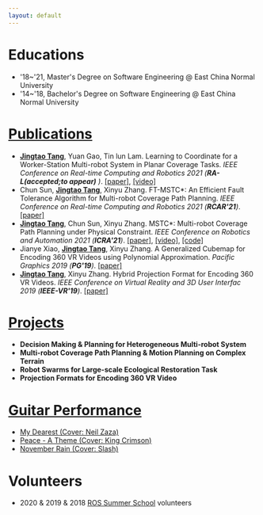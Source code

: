 ```yaml
---
layout: default
---
```


<!-- # About me

Hello and thanks for stopping by, I am Jingtao Tang (汤景韬 in Chinese) from China, currently a Ph.D. Student @ ([Freeform Robotics](https://sites.google.com/view/freeform-robotics)) in Chinese University of Hong Kong, Shenzhen (CUHKSZ). My current researches focus on multi-robot decision & planning. -->


# Educations

- '18~'21, Master's Degree on Software Engineering @ East China Normal University
- '14~'18, Bachelor's Degree on Software Engineering @ East China Normal University

# [Publications](./pages/papers.html)
- <ins>**Jingtao Tang**</ins>, Yuan Gao, Tin lun Lam. Learning to Coordinate for a Worker-Station Multi-robot System in Planar Coverage Tasks. _IEEE Conference on Real-time Computing and Robotics 2021 (**RA-L(accepted;to appear)** )_. [[paper]](https://arxiv.org/abs/2208.02993), [[video]](https://vimeo.com/758241347)
- Chun Sun, <ins>**Jingtao Tang**</ins>, Xinyu Zhang. FT-MSTC*: An Efficient Fault Tolerance Algorithm for Multi-robot Coverage Path Planning. _IEEE Conference on Real-time Computing and Robotics 2021 (**RCAR'21**)_. [[paper]](https://ieeexplore.ieee.org/abstract/document/9517650/)
- <ins>**Jingtao Tang**</ins>, Chun Sun, Xinyu Zhang. MSTC*: Multi-robot Coverage Path Planning under Physical Constraint. _IEEE Conference on Robotics and Automation 2021 (**ICRA'21**)_. [[paper]](https://arxiv.org/abs/2108.04632), [[video]](https://vimeo.com/535512748), [[code]](https://github.com/reso1/MSTC-Star)
- Jianye Xiao, <ins>**Jingtao Tang**</ins>, Xinyu Zhang. A Generalized Cubemap for Encoding 360 VR Videos using Polynomial Approximation.  _Pacific Graphics 2019 (**PG'19**)_. [[paper]](https://onlinelibrary.wiley.com/doi/abs/10.1111/cgf.13843)
- <ins>**Jingtao Tang**</ins>, Xinyu Zhang. Hybrid Projection Format for Encoding 360 VR Videos. _IEEE Conference on Virtual Reality and 3D User Interfac 2019 (**IEEE-VR'19**)_. [[paper]](https://ieeexplore.ieee.org/abstract/document/8798261/)


# [Projects](./pages/projects.html)
- **Decision Making & Planning for Heterogeneous Multi-robot System**
- **Multi-robot Coverage Path Planning & Motion Planning on Complex Terrain**
- **Robot Swarms for Large-scale Ecological Restoration Task**
- **Projection Formats for Encoding 360 VR Video**

# [Guitar Performance](./pages/guitar_performance.html)

- [My Dearest (Cover: Neil Zaza)](https://www.bilibili.com/video/BV18a4y177o9/)
- [Peace - A Theme (Cover: King Crimson)](https://www.bilibili.com/video/BV1At41137SN/)
- [November Rain (Cover: Slash)](https://www.bilibili.com/video/BV1VJ411c7AJ/)

# Volunteers
- 2020 & 2019 & 2018 [ROS Summer School](http://www.roseducation.org/) volunteers
